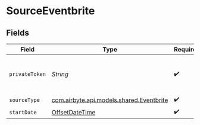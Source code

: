 # SourceEventbrite


## Fields

| Field                                                                                     | Type                                                                                      | Required                                                                                  | Description                                                                               |
| ----------------------------------------------------------------------------------------- | ----------------------------------------------------------------------------------------- | ----------------------------------------------------------------------------------------- | ----------------------------------------------------------------------------------------- |
| `privateToken`                                                                            | *String*                                                                                  | :heavy_check_mark:                                                                        | The private token to use for authenticating API requests.                                 |
| `sourceType`                                                                              | [com.airbyte.api.models.shared.Eventbrite](../../models/shared/Eventbrite.md)             | :heavy_check_mark:                                                                        | N/A                                                                                       |
| `startDate`                                                                               | [OffsetDateTime](https://docs.oracle.com/javase/8/docs/api/java/time/OffsetDateTime.html) | :heavy_check_mark:                                                                        | N/A                                                                                       |